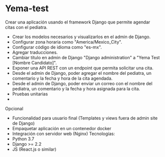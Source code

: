 # Yema-test

Crear una aplicación usando el framework Django que permite agendar citas con el pediatra.
* Crear los modelos necesarios y visualizarlos en el admin de Django.
* Configurar zona horaria como "America/Mexico_City".
* Configurar código de idioma como "es-mx".
* Agregar traducciones.
* Cambiar título en admin de Django "Django administration" a "Yema Test [Nombre Candidato]".
* Exponer una API REST con un endpoint que permita solicitar una cita.
* Desde el admin de Django, poder agregar el nombre del pediatra, un comentario y la fecha y hora de la cita agendada.
* Desde el admin de Django, poder enviar un correo con el nombre del pediatra, un comentario y la fecha y hora asignada para la cita.
* Pruebas unitarias
* 
Opcional
* Funcionalidad para usuario final (Templates y views fuera de admin site de Django)
* Empaquetar aplicación en un contenedor docker
* Integración con servidor web (Nginx)
Tecnologías:
* Python 3.7
* Django >= 2.2
* JS (React.js o similar)

